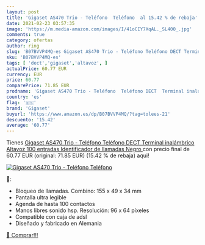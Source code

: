 ```yaml
---
layout: post
title: 'Gigaset AS470 Trio - Teléfono  Teléfono  al 15.42 % de rebaja'
date: 2021-02-23 03:57:35
image: 'https://m.media-amazon.com/images/I/41oCIY7XqAL._SL400_.jpg'
comments: true
category: ofertas
author: ring
slug: 'B07BVVP4MQ-es Gigaset AS470 Trio - Teléfono Teléfono DECT Terminal...'
sku: 'B07BVVP4MQ-es'
tags: [ 'dect','gigaset','altavoz', ]
actualPrice: 60.77 EUR
currency: EUR
price: 60.77
comparePrice: 71.85 EUR
prodname: 'Gigaset AS470 Trio - Teléfono  Teléfono DECT  Terminal inalámbrico  Altavoz  100 entradas  Identificador de llamadas  Negro '
country: 'es'
flag: '🇪🇸'
brand: 'Gigaset'
buyurl: 'https://www.amazon.es/dp/B07BVVP4MQ/?tag=tolees-21'
descuento: '15.42'
average: '60.77'
---
```


Tienes [Gigaset AS470 Trio - Teléfono  Teléfono DECT  Terminal inalámbrico  Altavoz  100 entradas  Identificador de llamadas  Negro ](https://www.amazon.es/dp/B07BVVP4MQ/?tag=tolees-21) con precio final de  60.77 EUR (original: 71.85 EUR) (15.42 %  de rebaja) aqui!

[![Gigaset AS470 Trio - Teléfono  Teléfono ](https://m.media-amazon.com/images/I/41oCIY7XqAL._SL400_.jpg)](https://www.amazon.es/dp/B07BVVP4MQ/?tag=tolees-21)

🔎:

- Bloqueo de llamadas. Combino: 155 x 49 x 34 mm
- Pantalla ultra legible
- Agenda de hasta 100 contactos
- Manos libres sonido hsp. Resolución: 96 x 64 píxeles
- Compatible con caja de adsl
- Diseñado y fabricado en Alemania

[🛒 Comprar!!!](https://www.amazon.es/dp/B07BVVP4MQ/?tag=tolees-21)
